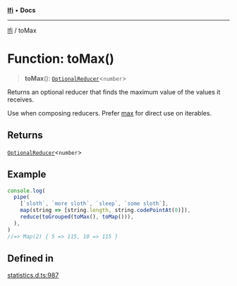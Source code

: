 [**lfi**](../readme.md) • **Docs**

***

[lfi](../globals.md) / toMax

# Function: toMax()

> **toMax**(): [`OptionalReducer`](../type-aliases/OptionalReducer.md)\<`number`\>

Returns an optional reducer that finds the maximum value of the values it
receives.

Use when composing reducers. Prefer [max](max.md) for direct use on iterables.

## Returns

[`OptionalReducer`](../type-aliases/OptionalReducer.md)\<`number`\>

## Example

```js
console.log(
  pipe(
    [`sloth`, `more sloth`, `sleep`, `some sloth`],
    map(string => [string.length, string.codePointAt(0)]),
    reduce(toGrouped(toMax(), toMap())),
  ),
)
//=> Map(2) { 5 => 115, 10 => 115 }
```

## Defined in

[statistics.d.ts:987](https://github.com/TomerAberbach/lfi/blob/a3eb3a94b2928b5200a7bcd0a14fdc70f0cb5947/src/operations/statistics.d.ts#L987)
